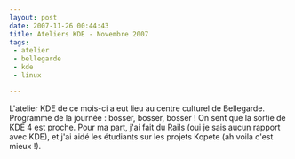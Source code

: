 ```yaml
---
layout: post
date: 2007-11-26 00:44:43
title: Ateliers KDE - Novembre 2007
tags:
 - atelier
 - bellegarde
 - kde
 - linux

---
```


L'atelier KDE de ce mois-ci a eut lieu au centre culturel de Bellegarde. Programme de la journée : bosser, bosser, bosser ! On sent que la sortie de KDE 4 est proche.
Pour ma part, j'ai fait du Rails (oui je sais aucun rapport avec KDE), et j'ai aidé les étudiants sur les projets Kopete (ah voila c'est mieux !).
